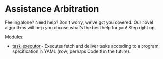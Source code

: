 # Assistance Arbitration

Feeling alone? Need help? Don't worry, we've got you covered. Our novel algorithms will help you choose what's the best help for you! Step right up.

Modules:

- [task_executor](task_executor/) - Executes fetch and deliver tasks according to a program specification in YAML (now; perhaps CodeIt! in the future).
